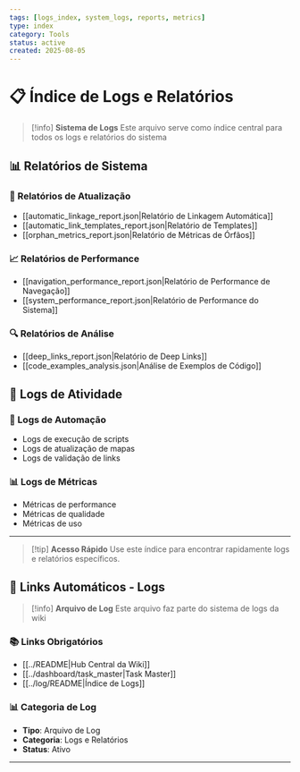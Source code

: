 ```yaml
---
tags: [logs_index, system_logs, reports, metrics]
type: index
category: Tools
status: active
created: 2025-08-05
---
```


# 📋 **Índice de Logs e Relatórios**

> [!info] **Sistema de Logs**
> Este arquivo serve como índice central para todos os logs e relatórios do sistema

## 📊 **Relatórios de Sistema**

### **🔄 Relatórios de Atualização**
- [[automatic_linkage_report.json|Relatório de Linkagem Automática]]
- [[automatic_link_templates_report.json|Relatório de Templates]]
- [[orphan_metrics_report.json|Relatório de Métricas de Órfãos]]

### **📈 Relatórios de Performance**
- [[navigation_performance_report.json|Relatório de Performance de Navegação]]
- [[system_performance_report.json|Relatório de Performance do Sistema]]

### **🔍 Relatórios de Análise**
- [[deep_links_report.json|Relatório de Deep Links]]
- [[code_examples_analysis.json|Análise de Exemplos de Código]]

## 📝 **Logs de Atividade**

### **🔄 Logs de Automação**
- Logs de execução de scripts
- Logs de atualização de mapas
- Logs de validação de links

### **📊 Logs de Métricas**
- Métricas de performance
- Métricas de qualidade
- Métricas de uso

---

> [!tip] **Acesso Rápido**
> Use este índice para encontrar rapidamente logs e relatórios específicos.


## 🔗 **Links Automáticos - Logs**

> [!info] **Arquivo de Log**
> Este arquivo faz parte do sistema de logs da wiki

### **📚 Links Obrigatórios**
- [[../README|Hub Central da Wiki]]
- [[../dashboard/task_master|Task Master]]
- [[../log/README|Índice de Logs]]

### **📊 Categoria de Log**
- **Tipo**: Arquivo de Log
- **Categoria**: Logs e Relatórios
- **Status**: Ativo

---

